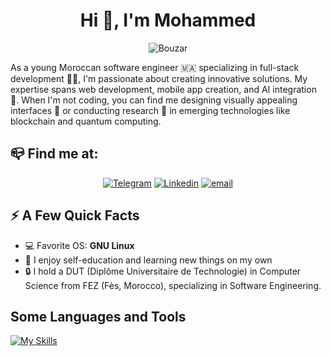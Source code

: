 <h1 align="center">Hi 👋, I'm Mohammed</h1>

<p align="center">
<img src="https://i.pinimg.com/originals/0b/5c/c0/0b5cc024841accd9a31a7b2daeb0e57b.gif" alt="Bouzar">
</p>

As a young Moroccan software engineer 🇲🇦 specializing in full-stack development 👨‍💻, I'm passionate about creating innovative solutions. My expertise spans web development, mobile app creation, and AI integration 🤖. When I'm not coding, you can find me designing visually appealing interfaces 🎨 or conducting research 🔬 in emerging technologies like blockchain and quantum computing.

## 📪 Find me at:

<div align="center">

[![Telegram](https://img.shields.io/badge/Telegrame-229ED9?style=for-the-badge&logo=telegram&logoColor=white)](https://t.me/MohammedBouzar)
[![Linkedin](https://img.shields.io/badge/Linkedin-0077B5?style=for-the-badge&logo=linkedin&logoColor=white)](https://www.linkedin.com/in/mohammedbouzar)
[![email](https://img.shields.io/badge/Email-D44638?style=for-the-badge&logo=gmail&logoColor=white)](mailto:mohammed1.bouzar@gmail.com)

</div>

## ⚡️ A Few Quick Facts

* 💻 Favorite OS: **GNU Linux**
* 🧠 I enjoy self-education and learning new things on my own
* 🔒 I hold a DUT (Diplôme Universitaire de Technologie) in Computer Science from FEZ (Fès, Morocco), specializing in Software Engineering. 

## Some Languages and Tools

[![My Skills](https://skillicons.dev/icons?i=js,ts,html,css,bootstrap,tailwind,materialui,vue,vuetify,nuxtjs,react,nextjs,astro,nodejs,spring,laravel,java,php,mysql,mongodb,flutter,androidstudio,firebase,git,githubactions,linux,figma,&perline=7)](https://skillicons.dev)
